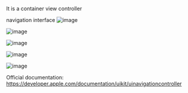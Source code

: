 It is a container view controller

navigation interface
![image](https://user-images.githubusercontent.com/81428296/148154809-c9ac8b16-b8aa-47a0-b78a-83bac6961467.png)

![image](https://user-images.githubusercontent.com/81428296/148155004-35aecbb0-07e8-44f0-9844-01cfce918e2e.png)

![image](https://user-images.githubusercontent.com/81428296/148155330-f7bf3155-3a7c-4f4b-9542-475d57cc216e.png)

![image](https://user-images.githubusercontent.com/81428296/148155399-5a33e6ea-08ed-4d62-8833-1223cc0247b4.png)

![image](https://user-images.githubusercontent.com/81428296/148155764-afbcb64a-48f2-4293-bbef-c6bd285ae0d9.png)


Official documentation: https://developer.apple.com/documentation/uikit/uinavigationcontroller


